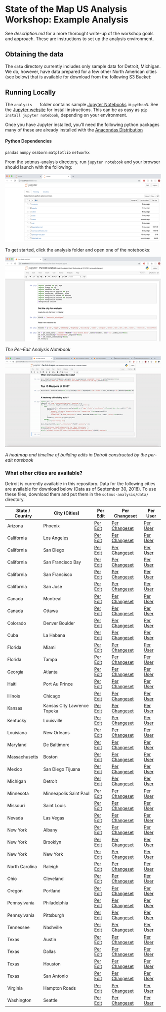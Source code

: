 # State of the Map US Analysis Workshop: Example Analysis

See _description.md_ for a more thorought write-up of the workshop goals and approach. These are instructions to set up the analysis environment.

## Obtaining the data
The `data` directory currently includes only sample data for Detroit, Michigan. We do, however, have data prepared for a few other North American cities (see below) that is available for download from the following S3 Bucket: 


## Running Locally

The `analysis	` folder contains sample [Jupyter Notebooks](http://jupyter.org/) in `python3`. See the [Jupyter website](http://jupyter.org/) for install instructions. This can be as easy as `pip install jupyter notebook`, depending on your environment.

Once you have Jupyter installed, you'll need the following python packages many of these are already installed with the [Anacondas Distribution](https://www.anaconda.com/download/)

#### Python Dependencies
`pandas` `numpy` `seaborn` `matplotlib` `networkx`

From the sotmus-analysis directory, run `jupyter notebook` and your browser should launch with the following:

![Jupyter Screenshot](assets/jupyter-screenshot.png)

To get started, click the analysis folder and open one of the notebooks: 

![Per edit analysis notebook](assets/per-edit-screenshot.png)

_The Per-Edit Analysis Notebook_

![editing heatmap](assets/edit-heatmap.gif)

_A heatmap and timeline of building edits in Detroit constructed by the per-edit notebook_

### What other cities are available?
Detroit is currently available in this repository. Data for the following cities are available for download below (Data as of September 30, 2018). To use these files, download them and put them in the `sotmus-analysis/data/` directory.


| State / Country | City (Cities) | Per Edit | Per Changeset | Per User | 
|------|-------|----------|---------------|----------|
| Arizona | Phoenix | [Per Edit](https://s3-us-west-1.amazonaws.com/openstreetmap-analysis/sotmus-city-histories/phoenix_arizona-all-stats.data) | [Per Changeset](https://osm-detroit.s3.amazonaws.com/data/changeset_stats-phoenix_arizona-20180930.csv) | [Per User](https://osm-detroit.s3.amazonaws.com/data/user_stats-phoenix_arizona-20180930.csv)
| California | Los Angeles | [Per Edit](https://s3-us-west-1.amazonaws.com/openstreetmap-analysis/sotmus-city-histories/los-angeles_california-all-stats.data) | [Per Changeset](https://osm-detroit.s3.amazonaws.com/data/changeset_stats-los-angeles_california-20180930.csv) | [Per User](https://osm-detroit.s3.amazonaws.com/data/user_stats-los-angeles_california-20180930.csv)
| California | San Diego | [Per Edit](https://s3-us-west-1.amazonaws.com/openstreetmap-analysis/sotmus-city-histories/san-diego_california-all-stats.data) | [Per Changeset](https://osm-detroit.s3.amazonaws.com/data/changeset_stats-san-diego_california-20180930.csv) | [Per User](https://osm-detroit.s3.amazonaws.com/data/user_stats-san-diego_california-20180930.csv)
| California | San Francisco Bay | [Per Edit](https://s3-us-west-1.amazonaws.com/openstreetmap-analysis/sotmus-city-histories/san-francisco-bay_california-all-stats.data) | [Per Changeset](https://osm-detroit.s3.amazonaws.com/data/changeset_stats-san-francisco-bay_california-20180930.csv) | [Per User](https://osm-detroit.s3.amazonaws.com/data/user_stats-san-francisco-bay_california-20180930.csv)
| California | San Francisco | [Per Edit](https://s3-us-west-1.amazonaws.com/openstreetmap-analysis/sotmus-city-histories/san-francisco_california-all-stats.data) | [Per Changeset](https://osm-detroit.s3.amazonaws.com/data/changeset_stats-san-francisco_california-20180930.csv) | [Per User](https://osm-detroit.s3.amazonaws.com/data/user_stats-san-francisco_california-20180930.csv)
| California | San Jose | [Per Edit](https://s3-us-west-1.amazonaws.com/openstreetmap-analysis/sotmus-city-histories/san-jose_california-all-stats.data) | [Per Changeset](https://osm-detroit.s3.amazonaws.com/data/changeset_stats-san-jose_california-20180930.csv) | [Per User](https://osm-detroit.s3.amazonaws.com/data/user_stats-san-jose_california-20180930.csv)
| Canada | Montreal | [Per Edit](https://s3-us-west-1.amazonaws.com/openstreetmap-analysis/sotmus-city-histories/montreal_canada-all-stats.data) | [Per Changeset](https://osm-detroit.s3.amazonaws.com/data/changeset_stats-montreal_canada-20180930.csv) | [Per User](https://osm-detroit.s3.amazonaws.com/data/user_stats-montreal_canada-20180930.csv)
| Canada | Ottawa | [Per Edit](https://s3-us-west-1.amazonaws.com/openstreetmap-analysis/sotmus-city-histories/ottawa_canada-all-stats.data) | [Per Changeset](https://osm-detroit.s3.amazonaws.com/data/changeset_stats-ottawa_canada-20180930.csv) | [Per User](https://osm-detroit.s3.amazonaws.com/data/user_stats-ottawa_canada-20180930.csv)
| Colorado | Denver Boulder | [Per Edit](https://s3-us-west-1.amazonaws.com/openstreetmap-analysis/sotmus-city-histories/denver-boulder_colorado-all-stats.data) | [Per Changeset](https://osm-detroit.s3.amazonaws.com/data/changeset_stats-denver-boulder_colorado-20180930.csv) | [Per User](https://osm-detroit.s3.amazonaws.com/data/user_stats-denver-boulder_colorado-20180930.csv)
| Cuba | La Habana | [Per Edit](https://s3-us-west-1.amazonaws.com/openstreetmap-analysis/sotmus-city-histories/la-habana_cuba-all-stats.data) | [Per Changeset](https://osm-detroit.s3.amazonaws.com/data/changeset_stats-la-habana_cuba-20180930.csv) | [Per User](https://osm-detroit.s3.amazonaws.com/data/user_stats-la-habana_cuba-20180930.csv)
| Florida | Miami | [Per Edit](https://s3-us-west-1.amazonaws.com/openstreetmap-analysis/sotmus-city-histories/miami_florida-all-stats.data) | [Per Changeset](https://osm-detroit.s3.amazonaws.com/data/changeset_stats-miami_florida-20180930.csv) | [Per User](https://osm-detroit.s3.amazonaws.com/data/user_stats-miami_florida-20180930.csv)
| Florida | Tampa | [Per Edit](https://s3-us-west-1.amazonaws.com/openstreetmap-analysis/sotmus-city-histories/tampa_florida-all-stats.data) | [Per Changeset](https://osm-detroit.s3.amazonaws.com/data/changeset_stats-tampa_florida-20180930.csv) | [Per User](https://osm-detroit.s3.amazonaws.com/data/user_stats-tampa_florida-20180930.csv)
| Georgia | Atlanta | [Per Edit](https://s3-us-west-1.amazonaws.com/openstreetmap-analysis/sotmus-city-histories/atlanta_georgia-all-stats.data) | [Per Changeset](https://osm-detroit.s3.amazonaws.com/data/changeset_stats-atlanta_georgia-20180930.csv) | [Per User](https://osm-detroit.s3.amazonaws.com/data/user_stats-atlanta_georgia-20180930.csv)
| Haiti | Port Au Prince | [Per Edit](https://s3-us-west-1.amazonaws.com/openstreetmap-analysis/sotmus-city-histories/port-au-prince_haiti-all-stats.data) | [Per Changeset](https://osm-detroit.s3.amazonaws.com/data/changeset_stats-port-au-prince_haiti-20180930.csv) | [Per User](https://osm-detroit.s3.amazonaws.com/data/user_stats-port-au-prince_haiti-20180930.csv)
| Illinois | Chicago | [Per Edit](https://s3-us-west-1.amazonaws.com/openstreetmap-analysis/sotmus-city-histories/chicago_illinois-all-stats.data) | [Per Changeset](https://osm-detroit.s3.amazonaws.com/data/changeset_stats-chicago_illinois-20180930.csv) | [Per User](https://osm-detroit.s3.amazonaws.com/data/user_stats-chicago_illinois-20180930.csv)
| Kansas | Kansas City Lawrence Topeka | [Per Edit](https://s3-us-west-1.amazonaws.com/openstreetmap-analysis/sotmus-city-histories/kansas-city-lawrence-topeka_kansas-all-stats.data) | [Per Changeset](https://osm-detroit.s3.amazonaws.com/data/changeset_stats-kansas-city-lawrence-topeka_kansas-20180930.csv) | [Per User](https://osm-detroit.s3.amazonaws.com/data/user_stats-kansas-city-lawrence-topeka_kansas-20180930.csv)
| Kentucky | Louisville | [Per Edit](https://s3-us-west-1.amazonaws.com/openstreetmap-analysis/sotmus-city-histories/louisville_kentucky-all-stats.data) | [Per Changeset](https://osm-detroit.s3.amazonaws.com/data/changeset_stats-louisville_kentucky-20180930.csv) | [Per User](https://osm-detroit.s3.amazonaws.com/data/user_stats-louisville_kentucky-20180930.csv)
| Louisiana | New Orleans | [Per Edit](https://s3-us-west-1.amazonaws.com/openstreetmap-analysis/sotmus-city-histories/new-orleans_louisiana-all-stats.data) | [Per Changeset](https://osm-detroit.s3.amazonaws.com/data/changeset_stats-new-orleans_louisiana-20180930.csv) | [Per User](https://osm-detroit.s3.amazonaws.com/data/user_stats-new-orleans_louisiana-20180930.csv)
| Maryland | Dc Baltimore | [Per Edit](https://s3-us-west-1.amazonaws.com/openstreetmap-analysis/sotmus-city-histories/dc-baltimore_maryland-all-stats.data) | [Per Changeset](https://osm-detroit.s3.amazonaws.com/data/changeset_stats-dc-baltimore_maryland-20180930.csv) | [Per User](https://osm-detroit.s3.amazonaws.com/data/user_stats-dc-baltimore_maryland-20180930.csv)
| Massachusetts | Boston | [Per Edit](https://s3-us-west-1.amazonaws.com/openstreetmap-analysis/sotmus-city-histories/boston_massachusetts-all-stats.data) | [Per Changeset](https://osm-detroit.s3.amazonaws.com/data/changeset_stats-boston_massachusetts-20180930.csv) | [Per User](https://osm-detroit.s3.amazonaws.com/data/user_stats-boston_massachusetts-20180930.csv)
| Mexico | San Diego Tijuana | [Per Edit](https://s3-us-west-1.amazonaws.com/openstreetmap-analysis/sotmus-city-histories/san-diego-tijuana_mexico-all-stats.data) | [Per Changeset](https://osm-detroit.s3.amazonaws.com/data/changeset_stats-san-diego-tijuana_mexico-20180930.csv) | [Per User](https://osm-detroit.s3.amazonaws.com/data/user_stats-san-diego-tijuana_mexico-20180930.csv)
| Michigan | Detroit | [Per Edit](https://s3-us-west-1.amazonaws.com/openstreetmap-analysis/sotmus-city-histories/detroit_michigan-all-stats.data) | [Per Changeset](https://osm-detroit.s3.amazonaws.com/data/changeset_stats-detroit_michigan-20180930.csv) | [Per User](https://osm-detroit.s3.amazonaws.com/data/user_stats-detroit_michigan-20180930.csv)
| Minnesota | Minneapolis Saint Paul | [Per Edit](https://s3-us-west-1.amazonaws.com/openstreetmap-analysis/sotmus-city-histories/minneapolis-saint-paul_minnesota-all-stats.data) | [Per Changeset](https://osm-detroit.s3.amazonaws.com/data/changeset_stats-minneapolis-saint-paul_minnesota-20180930.csv) | [Per User](https://osm-detroit.s3.amazonaws.com/data/user_stats-minneapolis-saint-paul_minnesota-20180930.csv)
| Missouri | Saint Louis | [Per Edit](https://s3-us-west-1.amazonaws.com/openstreetmap-analysis/sotmus-city-histories/saint-louis_missouri-all-stats.data) | [Per Changeset](https://osm-detroit.s3.amazonaws.com/data/changeset_stats-saint-louis_missouri-20180930.csv) | [Per User](https://osm-detroit.s3.amazonaws.com/data/user_stats-saint-louis_missouri-20180930.csv)
| Nevada | Las Vegas | [Per Edit](https://s3-us-west-1.amazonaws.com/openstreetmap-analysis/sotmus-city-histories/las-vegas_nevada-all-stats.data) | [Per Changeset](https://osm-detroit.s3.amazonaws.com/data/changeset_stats-las-vegas_nevada-20180930.csv) | [Per User](https://osm-detroit.s3.amazonaws.com/data/user_stats-las-vegas_nevada-20180930.csv)
| New York | Albany | [Per Edit](https://s3-us-west-1.amazonaws.com/openstreetmap-analysis/sotmus-city-histories/albany_new-york-all-stats.data) | [Per Changeset](https://osm-detroit.s3.amazonaws.com/data/changeset_stats-albany_new-york-20180930.csv) | [Per User](https://osm-detroit.s3.amazonaws.com/data/user_stats-albany_new-york-20180930.csv)
| New York | Brooklyn | [Per Edit](https://s3-us-west-1.amazonaws.com/openstreetmap-analysis/sotmus-city-histories/brooklyn_new-york-all-stats.data) | [Per Changeset](https://osm-detroit.s3.amazonaws.com/data/changeset_stats-brooklyn_new-york-20180930.csv) | [Per User](https://osm-detroit.s3.amazonaws.com/data/user_stats-brooklyn_new-york-20180930.csv)
| New York | New York | [Per Edit](https://s3-us-west-1.amazonaws.com/openstreetmap-analysis/sotmus-city-histories/new-york_new-york-all-stats.data) | [Per Changeset](https://osm-detroit.s3.amazonaws.com/data/changeset_stats-new-york_new-york-20180930.csv) | [Per User](https://osm-detroit.s3.amazonaws.com/data/user_stats-new-york_new-york-20180930.csv)
| North Carolina | Raleigh | [Per Edit](https://s3-us-west-1.amazonaws.com/openstreetmap-analysis/sotmus-city-histories/raleigh_north-carolina-all-stats.data) | [Per Changeset](https://osm-detroit.s3.amazonaws.com/data/changeset_stats-raleigh_north-carolina-20180930.csv) | [Per User](https://osm-detroit.s3.amazonaws.com/data/user_stats-raleigh_north-carolina-20180930.csv)
| Ohio | Cleveland | [Per Edit](https://s3-us-west-1.amazonaws.com/openstreetmap-analysis/sotmus-city-histories/cleveland_ohio-all-stats.data) | [Per Changeset](https://osm-detroit.s3.amazonaws.com/data/changeset_stats-cleveland_ohio-20180930.csv) | [Per User](https://osm-detroit.s3.amazonaws.com/data/user_stats-cleveland_ohio-20180930.csv)
| Oregon | Portland | [Per Edit](https://s3-us-west-1.amazonaws.com/openstreetmap-analysis/sotmus-city-histories/portland_oregon-all-stats.data) | [Per Changeset](https://osm-detroit.s3.amazonaws.com/data/changeset_stats-portland_oregon-20180930.csv) | [Per User](https://osm-detroit.s3.amazonaws.com/data/user_stats-portland_oregon-20180930.csv)
| Pennsylvania | Philadelphia | [Per Edit](https://s3-us-west-1.amazonaws.com/openstreetmap-analysis/sotmus-city-histories/philadelphia_pennsylvania-all-stats.data) | [Per Changeset](https://osm-detroit.s3.amazonaws.com/data/changeset_stats-philadelphia_pennsylvania-20180930.csv) | [Per User](https://osm-detroit.s3.amazonaws.com/data/user_stats-philadelphia_pennsylvania-20180930.csv)
| Pennsylvania | Pittsburgh | [Per Edit](https://s3-us-west-1.amazonaws.com/openstreetmap-analysis/sotmus-city-histories/pittsburgh_pennsylvania-all-stats.data) | [Per Changeset](https://osm-detroit.s3.amazonaws.com/data/changeset_stats-pittsburgh_pennsylvania-20180930.csv) | [Per User](https://osm-detroit.s3.amazonaws.com/data/user_stats-pittsburgh_pennsylvania-20180930.csv)
| Tennessee | Nashville | [Per Edit](https://s3-us-west-1.amazonaws.com/openstreetmap-analysis/sotmus-city-histories/nashville_tennessee-all-stats.data) | [Per Changeset](https://osm-detroit.s3.amazonaws.com/data/changeset_stats-nashville_tennessee-20180930.csv) | [Per User](https://osm-detroit.s3.amazonaws.com/data/user_stats-nashville_tennessee-20180930.csv)
| Texas | Austin | [Per Edit](https://s3-us-west-1.amazonaws.com/openstreetmap-analysis/sotmus-city-histories/austin_texas-all-stats.data) | [Per Changeset](https://osm-detroit.s3.amazonaws.com/data/changeset_stats-austin_texas-20180930.csv) | [Per User](https://osm-detroit.s3.amazonaws.com/data/user_stats-austin_texas-20180930.csv)
| Texas | Dallas | [Per Edit](https://s3-us-west-1.amazonaws.com/openstreetmap-analysis/sotmus-city-histories/dallas_texas-all-stats.data) | [Per Changeset](https://osm-detroit.s3.amazonaws.com/data/changeset_stats-dallas_texas-20180930.csv) | [Per User](https://osm-detroit.s3.amazonaws.com/data/user_stats-dallas_texas-20180930.csv)
| Texas | Houston | [Per Edit](https://s3-us-west-1.amazonaws.com/openstreetmap-analysis/sotmus-city-histories/houston_texas-all-stats.data) | [Per Changeset](https://osm-detroit.s3.amazonaws.com/data/changeset_stats-houston_texas-20180930.csv) | [Per User](https://osm-detroit.s3.amazonaws.com/data/user_stats-houston_texas-20180930.csv)
| Texas | San Antonio | [Per Edit](https://s3-us-west-1.amazonaws.com/openstreetmap-analysis/sotmus-city-histories/san-antonio_texas-all-stats.data) | [Per Changeset](https://osm-detroit.s3.amazonaws.com/data/changeset_stats-san-antonio_texas-20180930.csv) | [Per User](https://osm-detroit.s3.amazonaws.com/data/user_stats-san-antonio_texas-20180930.csv)
| Virginia | Hampton Roads | [Per Edit](https://s3-us-west-1.amazonaws.com/openstreetmap-analysis/sotmus-city-histories/hampton-roads_virginia-all-stats.data) | [Per Changeset](https://osm-detroit.s3.amazonaws.com/data/changeset_stats-hampton-roads_virginia-20180930.csv) | [Per User](https://osm-detroit.s3.amazonaws.com/data/user_stats-hampton-roads_virginia-20180930.csv)
| Washington | Seattle | [Per Edit](https://s3-us-west-1.amazonaws.com/openstreetmap-analysis/sotmus-city-histories/seattle_washington-all-stats.data) | [Per Changeset](https://osm-detroit.s3.amazonaws.com/data/changeset_stats-seattle_washington-20180930.csv) | [Per User](https://osm-detroit.s3.amazonaws.com/data/user_stats-seattle_washington-20180930.csv)